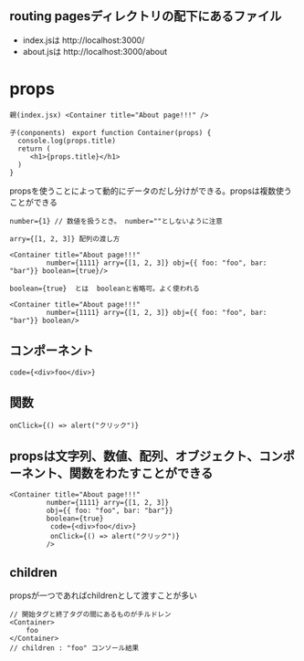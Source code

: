 ## routing pagesディレクトリの配下にあるファイル

- index.jsは http://localhost:3000/
- about.jsは http://localhost:3000/about

# props
```
親(index.jsx) <Container title="About page!!!" />
```
```
子(conponents)　export function Container(props) {
  console.log(props.title)
  return (
     <h1>{props.title}</h1>
  )
}
```
propsを使うことによって動的にデータのだし分けができる。propsは複数使うことができる

```
number={1} // 数値を扱うとき。 number=""としないように注意
```
```
arry={[1, 2, 3]} 配列の渡し方
```

```
<Container title="About page!!!"
         number={1111} arry={[1, 2, 3]} obj={{ foo: "foo", bar: "bar"}} boolean={true}/>
```
```
boolean={true}  とは  booleanと省略可。よく使われる
```
```
<Container title="About page!!!"
         number={1111} arry={[1, 2, 3]} obj={{ foo: "foo", bar: "bar"}} boolean/>
```
## コンポーネント
```
code={<div>foo</div>}
```

## 関数
```
onClick={() => alert("クリック")}
```

## propsは文字列、数値、配列、オブジェクト、コンポーネント、関数をわたすことができる
```
<Container title="About page!!!"
         number={1111} arry={[1, 2, 3]}
         obj={{ foo: "foo", bar: "bar"}}
         boolean={true}
          code={<div>foo</div>}
          onClick={() => alert("クリック")}
         />
```

## children
propsが一つであればchildrenとして渡すことが多い
```
// 開始タグと終了タグの間にあるものがチルドレン
<Container>
    foo
</Container>
// children : "foo" コンソール結果
```
